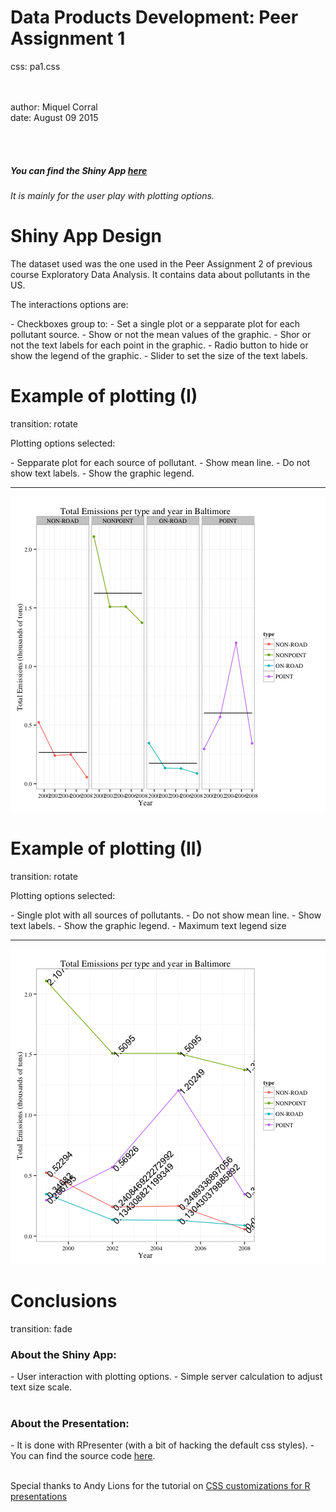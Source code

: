 Data Products Development: Peer Assignment 1
========================================================
css: pa1.css

<br><br>
author: Miquel Corral  
date: August 09 2015


<br><br>

<h5>You can find the Shiny App <a href="https://miquel.shinyapps.io/shiny">here</a></h5>
<h6>It is mainly for the user play with plotting options.</h6>


Shiny App Design
========================================================
<p> The dataset used was the one used in the Peer Assignment 2 of previous course Exploratory Data Analysis. It contains data about pollutants in the US.</p>
<p>The interactions options are:</p>
- Checkboxes group to:
  - Set a single plot or a sepparate plot for each pollutant source.
  - Show or not the mean values of the graphic.
  - Shor or not the text labels for each point in the graphic.
- Radio button to hide or show the legend of the graphic.
- Slider to set the size of the text labels.





Example of plotting (I)
========================================================
transition: rotate

<p>Plotting options selected:</p>
- Sepparate plot for each source of pollutant.
- Show mean line.
- Do not show text labels.
- Show the graphic legend.


***

![plot of chunk unnamed-chunk-1](PA1Presentation-figure/unnamed-chunk-1-1.png) 



Example of plotting (II)
========================================================
transition: rotate  

<p>Plotting options selected:</p>
- Single plot with all sources of pollutants.
- Do not show mean line.
- Show text labels.
- Show the graphic legend.
- Maximum text legend size

***

![plot of chunk unnamed-chunk-2](PA1Presentation-figure/unnamed-chunk-2-1.png) 

Conclusions
========================================================
transition: fade  

<h3>About the Shiny App:</h3>
- User interaction with plotting options.
- Simple server calculation to adjust text size scale.
<br><br>

<h3>About the Presentation:</h3>
- It is done with RPresenter (with a bit of hacking the default css styles).
- You can find the source code <a href = "https://github.com/miquel-corral/Data_Products_PA1.git">here</a>.
<br><br>

Special thanks to Andy Lions for the tutorial on <a href="http://rstudio-pubs-static.s3.amazonaws.com/27777_55697c3a476640caa0ad2099fe914ae5.html#/">CSS customizations for R presentations</a>
